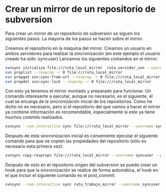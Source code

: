 # Crear un mirror de un repositorio de subversion

Para crear un mirror de un repositorio de subversion se siguen los siguientes pasos.
La mayoria de los pasos se hacen sobre el mirror.

Creamos el repositorio en la máquina del mirror.
Creamos un usuario en ambos servidores para realizar la sincronización (en este ejemplo el usuario creado ha sido: syncuser)
Lanzamos los siguientes comandos en el mirror:

``` bash
svnsync initialize file:///ruta_local_mirror  ruta_servidor_svn --username syncuser --password syncuser
svn proplist --revprop -r 0 file:///ruta_local_mirror
svn propget svn:sync-from-url --revprop -r 0 file:///ruta_local_mirror
svn propdel svn:sync-lock --revprop -r 0 file:///ruta_local_mirror
```

Con esto ya tenemos el mirror montado y preparado para funcionar. Un comando interesante a ejecutar, aunque no necesario, es el siguiente, el cual se encarga de la sincronización inicial de los repositorios. Como he dicho no es necesario, pero si el repositorio del que vamos a hacer el mirror ya contiene información es recomendable, especialmente si este ya tiene muchos commits realizados.
``` bash
svnsync --non-interactive sync file:///ruta_local_mirror --username syncuser --password syncuser
```
Después de esta sincronización inicial es conveniente ejecutar el siguiente comando para que se copien las propiedades del repositorio (sólo es necesario esta primera vez):
``` bash
svnsync copy-revprops file:///ruta_local_mirror --username syncuser --password syncuser
```

Después de esto en el repositorio origen del subversion se puede crear un hook para que la sincronización se realice de forma automática, el hook en el que incluir el siguiente comando es el post_commit:
``` bash
svnsync --non-interactive sync ruta_trabajo_mirror --username syncuser --password syncuser
```
